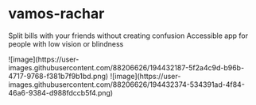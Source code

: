# vamos-rachar
Split bills with your friends without creating confusion
Accessible app for people with low vision or blindness
<div style="display: flex; align-items: flex-start;">
![image](https://user-images.githubusercontent.com/88206626/194432187-5f2a4c9d-b96b-4717-9768-f381b7f9b1bd.png)
  ![image](https://user-images.githubusercontent.com/88206626/194432374-534391ad-4f84-46a6-9384-d988fdccb5f4.png)

</div>




